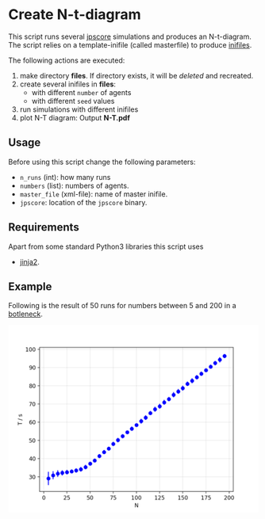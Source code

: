 # Create N-t-diagram

This script runs several [jpscore](https://www.jupedsim.org/jpscore_introduction.html)
simulations and produces an N-t-diagram.
The script relies on a template-inifile (called masterfile) to produce [inifiles](https://www.jupedsim.org/jpscore_inifile.html).

The following actions are executed:

1. make directory **files**. If directory exists, it will be *deleted* and recreated.
2. create several inifiles in **files**:
    - with different `number` of agents
    - with different `seed` values
3. run simulations with different inifiles
4. plot N-T diagram: Output **N-T.pdf**

## Usage

Before using this script change the following parameters:

- `n_runs` (int):  how many runs
- `numbers` (list): numbers of agents.
- `master_file` (xml-file): name of master inifile.
- `jpscore`: location of the `jpscore` binary.

## Requirements

Apart from some standard Python3 libraries this script uses

- [jinja2](https://jinja2docs.readthedocs.io/en/stable/).

## Example

Following is the result of 50 runs for numbers between 5 and 200 in a [botleneck](geometry.xml).

![result](result.png)
